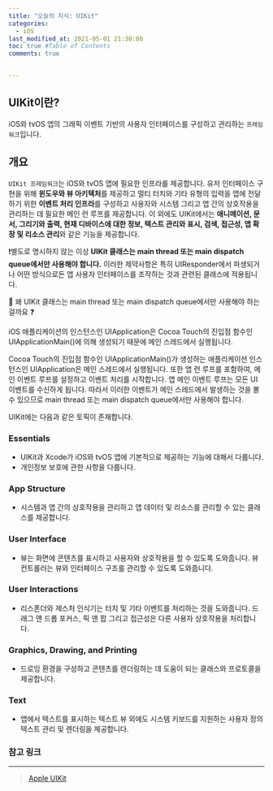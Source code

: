 ```yaml
---
title: "오늘의 지식: UIKit"
categories: 
  - iOS
last_modified_at: 2021-05-01 21:30:00
toc: true #Table of Contents
comments: true


---
```


## UIKit이란?

iOS와 tvOS 앱의 그래픽 이벤트 기반의 사용자 인터페이스를 구성하고 관리하는 `프레임워크`입니다.

## 개요

`UIKit 프레임워크`는 iOS와 tvOS 앱에 필요한 인프라를 제공합니다. 유저 인터페이스 구현을 위해 **윈도우와 뷰 아키텍처**를 제공하고 멀티 터치와 기타 유형의 입력을 앱에 전달하기 위한 **이벤트 처리 인프라**를 구성하고 사용자와 시스템 그리고 앱 간의 상호작용을 관리하는 데 필요한 메인 런 루프를 제공합니다. 이 외에도 UIKit에서는 **애니메이션, 문서, 그리기와 출력, 현재 디바이스에 대한 정보, 텍스트 관리와 표시, 검색, 접근성, 앱 확장 및 리소스 관리**와 같은 기능을 제공합니다.

❗️별도로 명시하지 않는 이상 **UIKit 클래스는 main thread 또는 main dispatch queue에서만 사용해야 합니다.** 이러한 제약사항은 특히 UIResponder에서 파생되거나 어떤 방식으로든 앱 사용자 인터페이스를 조작하는 것과 관련된 클래스에 적용됩니다.

🤔 왜 UIKit 클래스는 main thread 또는 main dispatch queue에서만 사용해야 하는 걸까요 ❓

iOS 애플리케이션의 인스턴스인 UIApplication은 Cocoa Touch의 진입점 함수인 UIApplicationMain()에 의해 생성되기 때문에 메인 스레드에서 실행됩니다. 

Cocoa Touch의 진입점 함수인 UIApplicationMain()가 생성하는 애플리케이션 인스턴스인 UIApplication은 메인 스레드에서 실행됩니다. 또한 앱 런 루프를 포함하여, 메인 이벤트 루프를 설정하고 이벤트 처리를 시작합니다. 앱 메인 이벤트 루프는 모든 UI 이벤트를 수신하게 됩니다. 따라서 이러한 이벤트가 메인 스레드에서 발생하는 것을 볼 수 있으므로 main thread 또는 main dispatch queue에서만 사용해야 합니다.

UIKit에는 다음과 같은 토픽이 존재합니다.

### Essentials

- UIKit과 Xcode가 iOS와 tvOS 앱에 기본적으로 제공하는 기능에 대해서 다룹니다.
- 개인정보 보호에 관한 사항을 다룹니다.

### App Structure

- 시스템과 앱 간의 상호작용을 관리하고 앱 데이터 및 리소스를 관리할 수 있는 클래스를 제공합니다.

### User Interface

- 뷰는 화면에 콘텐츠를 표시하고 사용자와 상호작용을 할 수 있도록 도와줍니다. 뷰 컨트롤러는 뷰와 인터페이스 구조를 관리할 수 있도록 도와줍니다.

### User Interactions

- 리스폰더와 제스처 인식기는 터치 및 기타 이벤트를 처리하는 것을 도와줍니다. 드래그 앤 드롭 포커스, 픽 앤 팝 그리고 접근성은 다른 사용자 상호작용을 처리합니다.

### Graphics, Drawing, and Printing

- 드로잉 환경을 구성하고 콘텐츠를 렌더링하는 데 도움이 되는 클래스와 프로토콜을 제공합니다.

### Text

- 앱에서 텍스트를 표시하는 텍스트 뷰 외에도 시스템 키보드를 지원하는 사용자 정의 텍스트 관리 및 렌더링을 제공합니다.

### 참고 링크

---

> [Apple UIKit](https://developer.apple.com/documentation/uikit)